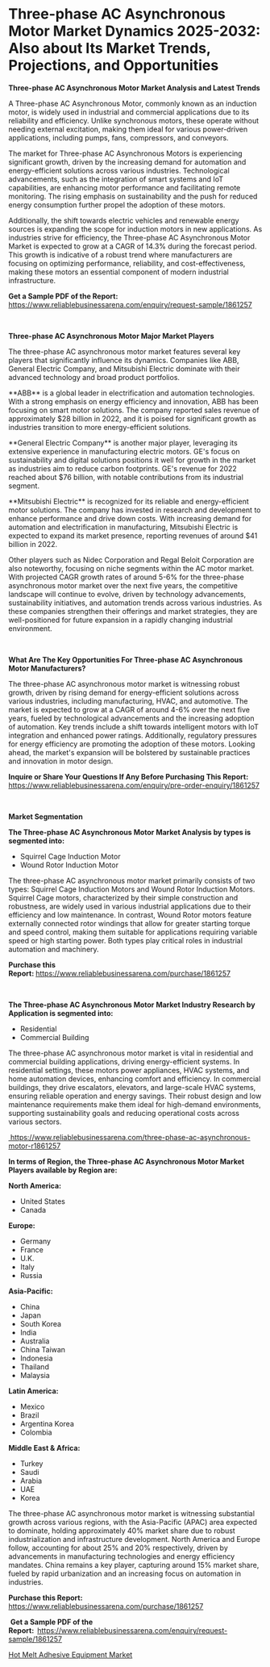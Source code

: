 <p><h1>Three-phase AC Asynchronous Motor Market Dynamics 2025-2032: Also about Its Market Trends, Projections, and Opportunities</h1></p><p><strong>Three-phase AC Asynchronous Motor Market Analysis and Latest Trends</strong></p>
<p><p>A Three-phase AC Asynchronous Motor, commonly known as an induction motor, is widely used in industrial and commercial applications due to its reliability and efficiency. Unlike synchronous motors, these operate without needing external excitation, making them ideal for various power-driven applications, including pumps, fans, compressors, and conveyors.</p><p>The market for Three-phase AC Asynchronous Motors is experiencing significant growth, driven by the increasing demand for automation and energy-efficient solutions across various industries. Technological advancements, such as the integration of smart systems and IoT capabilities, are enhancing motor performance and facilitating remote monitoring. The rising emphasis on sustainability and the push for reduced energy consumption further propel the adoption of these motors.</p><p>Additionally, the shift towards electric vehicles and renewable energy sources is expanding the scope for induction motors in new applications. As industries strive for efficiency, the Three-phase AC Asynchronous Motor Market is expected to grow at a CAGR of 14.3% during the forecast period. This growth is indicative of a robust trend where manufacturers are focusing on optimizing performance, reliability, and cost-effectiveness, making these motors an essential component of modern industrial infrastructure.</p></p>
<p><strong>Get a Sample PDF of the Report:&nbsp;</strong> <a href="https://www.reliablebusinessarena.com/enquiry/request-sample/1861257?utm_campaign=2868&utm_medium=2&utm_source=Github&utm_content=ia&utm_term=28022025&utm_id=three-phase-ac-asynchronous-motor">https://www.reliablebusinessarena.com/enquiry/request-sample/1861257</a></p>
<p>&nbsp;</p>
<p><strong>Three-phase AC Asynchronous Motor Major Market Players</strong></p>
<p><p>The three-phase AC asynchronous motor market features several key players that significantly influence its dynamics. Companies like ABB, General Electric Company, and Mitsubishi Electric dominate with their advanced technology and broad product portfolios.</p><p>**ABB** is a global leader in electrification and automation technologies. With a strong emphasis on energy efficiency and innovation, ABB has been focusing on smart motor solutions. The company reported sales revenue of approximately $28 billion in 2022, and it is poised for significant growth as industries transition to more energy-efficient solutions.</p><p>**General Electric Company** is another major player, leveraging its extensive experience in manufacturing electric motors. GE's focus on sustainability and digital solutions positions it well for growth in the market as industries aim to reduce carbon footprints. GE's revenue for 2022 reached about $76 billion, with notable contributions from its industrial segment.</p><p>**Mitsubishi Electric** is recognized for its reliable and energy-efficient motor solutions. The company has invested in research and development to enhance performance and drive down costs. With increasing demand for automation and electrification in manufacturing, Mitsubishi Electric is expected to expand its market presence, reporting revenues of around $41 billion in 2022.</p><p>Other players such as Nidec Corporation and Regal Beloit Corporation are also noteworthy, focusing on niche segments within the AC motor market. With projected CAGR growth rates of around 5-6% for the three-phase asynchronous motor market over the next five years, the competitive landscape will continue to evolve, driven by technology advancements, sustainability initiatives, and automation trends across various industries. As these companies strengthen their offerings and market strategies, they are well-positioned for future expansion in a rapidly changing industrial environment.</p></p>
<p>&nbsp;</p>
<p><strong>What Are The Key Opportunities For Three-phase AC Asynchronous Motor Manufacturers?</strong></p>
<p><p>The three-phase AC asynchronous motor market is witnessing robust growth, driven by rising demand for energy-efficient solutions across various industries, including manufacturing, HVAC, and automotive. The market is expected to grow at a CAGR of around 4-6% over the next five years, fueled by technological advancements and the increasing adoption of automation. Key trends include a shift towards intelligent motors with IoT integration and enhanced power ratings. Additionally, regulatory pressures for energy efficiency are promoting the adoption of these motors. Looking ahead, the market's expansion will be bolstered by sustainable practices and innovation in motor design.</p></p>
<p><strong>Inquire or Share Your Questions If Any Before Purchasing This Report:</strong> <a href="https://www.reliablebusinessarena.com/enquiry/pre-order-enquiry/1861257?utm_campaign=2868&utm_medium=2&utm_source=Github&utm_content=ia&utm_term=28022025&utm_id=three-phase-ac-asynchronous-motor">https://www.reliablebusinessarena.com/enquiry/pre-order-enquiry/1861257</a></p>
<p>&nbsp;</p>
<p><strong>Market Segmentation</strong></p>
<p><strong>The Three-phase AC Asynchronous Motor Market Analysis by types is segmented into:</strong></p>
<p><ul><li>Squirrel Cage Induction Motor</li><li>Wound Rotor Induction Motor</li></ul></p>
<p><p>The three-phase AC asynchronous motor market primarily consists of two types: Squirrel Cage Induction Motors and Wound Rotor Induction Motors. Squirrel Cage motors, characterized by their simple construction and robustness, are widely used in various industrial applications due to their efficiency and low maintenance. In contrast, Wound Rotor motors feature externally connected rotor windings that allow for greater starting torque and speed control, making them suitable for applications requiring variable speed or high starting power. Both types play critical roles in industrial automation and machinery.</p></p>
<p><strong>Purchase this Report:&nbsp;</strong><a href="https://www.reliablebusinessarena.com/purchase/1861257?utm_campaign=2868&utm_medium=2&utm_source=Github&utm_content=ia&utm_term=28022025&utm_id=three-phase-ac-asynchronous-motor">https://www.reliablebusinessarena.com/purchase/1861257</a></p>
<p>&nbsp;</p>
<p><strong>The Three-phase AC Asynchronous Motor Market Industry Research by Application is segmented into:</strong></p>
<p><ul><li>Residential</li><li>Commercial Building</li></ul></p>
<p><p>The three-phase AC asynchronous motor market is vital in residential and commercial building applications, driving energy-efficient systems. In residential settings, these motors power appliances, HVAC systems, and home automation devices, enhancing comfort and efficiency. In commercial buildings, they drive escalators, elevators, and large-scale HVAC systems, ensuring reliable operation and energy savings. Their robust design and low maintenance requirements make them ideal for high-demand environments, supporting sustainability goals and reducing operational costs across various sectors.</p></p>
<p><a href="https://www.reliablebusinessarena.com/three-phase-ac-asynchronous-motor-r1861257?utm_campaign=2868&utm_medium=2&utm_source=Github&utm_content=ia&utm_term=28022025&utm_id=three-phase-ac-asynchronous-motor">&nbsp;https://www.reliablebusinessarena.com/three-phase-ac-asynchronous-motor-r1861257</a></p>
<p><strong>In terms of Region, the Three-phase AC Asynchronous Motor Market Players available by Region are:</strong></p>
<p>
    <p> <strong> North America: </strong>
        <ul>
            <li>United States</li>
            <li>Canada</li>
        </ul>
        </p> 
    <p> <strong> Europe: </strong>
        <ul>
            <li>Germany</li>
            <li>France</li>
            <li>U.K.</li>
            <li>Italy</li>
            <li>Russia</li>
        </ul>
        </p> 
    <p> <strong> Asia-Pacific: </strong>
        <ul>
            <li>China</li>
            <li>Japan</li>
            <li>South Korea</li>
            <li>India</li>
            <li>Australia</li>
            <li>China Taiwan</li>
            <li>Indonesia</li>
            <li>Thailand</li>
            <li>Malaysia</li>
        </ul>
        </p> 
    <p> <strong> Latin America: </strong>
        <ul>
            <li>Mexico</li>
            <li>Brazil</li>
            <li>Argentina Korea</li>
            <li>Colombia</li>
        </ul>
        </p> 
    <p> <strong> Middle East & Africa: </strong>
        <ul>
            <li>Turkey</li>
            <li>Saudi</li>
            <li>Arabia</li>
            <li>UAE</li>
            <li>Korea</li>
        </ul>
    </p>
    </p>
<p><p>The three-phase AC asynchronous motor market is witnessing substantial growth across various regions, with the Asia-Pacific (APAC) area expected to dominate, holding approximately 40% market share due to robust industrialization and infrastructure development. North America and Europe follow, accounting for about 25% and 20% respectively, driven by advancements in manufacturing technologies and energy efficiency mandates. China remains a key player, capturing around 15% market share, fueled by rapid urbanization and an increasing focus on automation in industries.</p></p>
<p><strong>Purchase this Report: </strong><a href="https://www.reliablebusinessarena.com/purchase/1861257?utm_campaign=2868&utm_medium=2&utm_source=Github&utm_content=ia&utm_term=28022025&utm_id=three-phase-ac-asynchronous-motor">https://www.reliablebusinessarena.com/purchase/1861257</a></p>
<p>&nbsp;<strong>Get a Sample PDF of the Report:&nbsp;&nbsp;</strong><a href="https://www.reliablebusinessarena.com/enquiry/request-sample/1861257?utm_campaign=2868&utm_medium=2&utm_source=Github&utm_content=ia&utm_term=28022025&utm_id=three-phase-ac-asynchronous-motor">https://www.reliablebusinessarena.com/enquiry/request-sample/1861257</a></p>
<p><strong></strong></p>
<p><p><a href="https://github.com/debowflaggqw/Market-Research-Report-List-1/blob/main/hot-melt-adhesive-equipment-market.md?utm_campaign=2868&utm_medium=2&utm_source=Github&utm_content=ia&utm_term=28022025&utm_id=three-phase-ac-asynchronous-motor">Hot Melt Adhesive Equipment Market</a></p></p>